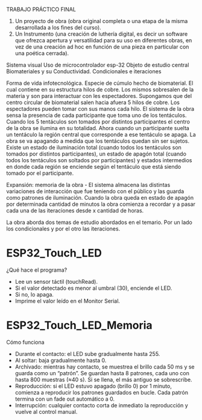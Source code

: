 TRABAJO PRÁCTICO FINAL 

1. Un proyecto de obra (obra original completa o una etapa de la misma desarrollada a los fines del curso).
3. Un Instrumento (una creación de luthería digital, es decir un software que ofrezca apertura y versatilidad para su uso en diferentes obras, en vez de una creación ad hoc en función de una pieza en particular con una poética cerrada).


Sistema visual 
Uso de microcontrolador esp-32
Objeto de estudio central Biomateriales y su Conductividad. 
Condicionales e iteraciones

Forma de vida infotecnológica.
Especie de cúmulo hecho de biomaterial. El cual contiene en su estructura hilos de cobre. Los mismos sobresalen de la materia y son para interactuar con les espectadores. 
Supongamos que del centro circular de biomaterial salen hacia afuera 5 hilos de cobre. Los espectadores pueden tomar con sus manos cada hilo. El sistema de la obra sensa la presencia de cada participante que toma uno de los tentáculos. Cuando los 5 tentáculos son tomados por distintos participantes el centro de la obra se ilumina en su totalidad. Ahora cuando un participante suelta un tentáculo la región central que corresponde a ese tentáculo se apaga. La obra se va apagando a medida que los tentáculos quedan sin ser sujetos. Existe un estado de iluminación total (cuando todos los tentáculos son tomados por distintos participantes), un estado de apagón total (cuando todos los tentáculos son soltados por participantes) y estados intermedios en donde cada región se enciende según el tentáculo que está siendo tomado por el participante. 

Expansión: memoria de la obra - El sistema almacena las distintas variaciones de interacción que fue teniendo con el público y las guarda como patrones de iluminación. Cuando la obra queda en estado de apagón por determinada cantidad de minutos la obra comienza a recordar y a pasar cada una de las iteraciones desde x cantidad de horas. 

La obra aborda dos temas de estudio abordados en el temario. Por un lado los condicionales y por el otro las iteraciones.


# ESP32_Touch_LED

¿Qué hace el programa?
- Lee un sensor táctil (touchRead).
- Si el valor detectado es menor al umbral (30), enciende el LED.
- Si no, lo apaga.
- Imprime el valor leído en el Monitor Serial.


# ESP32_Touch_LED_Memoria

Cómo funciona
- Durante el contacto: el LED sube gradualmente hasta 255.
- Al soltar: baja gradualmente hasta 0.
- Archivado: mientras hay contacto, se muestrea el brillo cada 50 ms y se guarda como un “patrón”. Se guardan hasta 8 patrones, cada uno con hasta 800 muestras (≈40 s). Si se llena, el más antiguo se sobrescribe.
- Reproducción: si el LED estuvo apagado (brillo 0) por 1 minuto, comienza a reproducir los patrones guardados en bucle. Cada patrón termina con un fade out automático a 0.
- Interrupción: cualquier contacto corta de inmediato la reproducción y vuelve al control manual.
